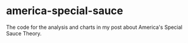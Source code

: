 # america-special-sauce
The code for the analysis and charts in my post about America's Special Sauce Theory.
